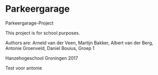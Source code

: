 # Parkeergarage
Parkeergarage-Project

This project is for school purposes.

Authors are: Arneld van der Veen, Martijn Bakker, Albert van der Berg, Antonie Groenveld, Daniel Bouius, Groep 1

Hanzehogeschool Groningen
2017

Test voor antonie
